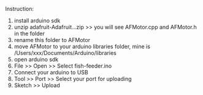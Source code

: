 Instruction:
1. install arduino sdk
2. unzip adafruit-Adafruit...zip >> you will see AFMotor.cpp and AFMotor.h in the folder
3. rename this folder to AFMotor
4. move AFMotor to your arduino libraries folder, mine is /Users/xxx/Documents/Arduino/libraries
5. open arduino sdk
6. File >> Open >> Select fish-feeder.ino
7. Connect your arduino to USB
8. Tool >> Port >> Select your port for uploading
9. Sketch >> Upload